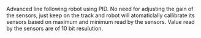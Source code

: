 Advanced line following robot using PID.
No need for adjusting the gain of the sensors, just keep on the track and robot will atomaticlally callibrate its sensors based 
on maximum and minimum read by the sensors.
Value read by the sensors are of 10 bit resulution.

